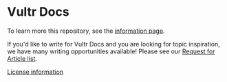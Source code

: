 # Vultr Docs

To learn more this repository, see the [information page](https://vultr.github.io/vultr-docs/).

If you'd like to write for Vultr Docs and you are looking for topic inspiration, we have many writing opportunities available! Please see our [Request for Article list](https://vultr.github.io/vultr-docs/rfa/). 

[License information](https://vultr.github.io/vultr-docs/license/)
